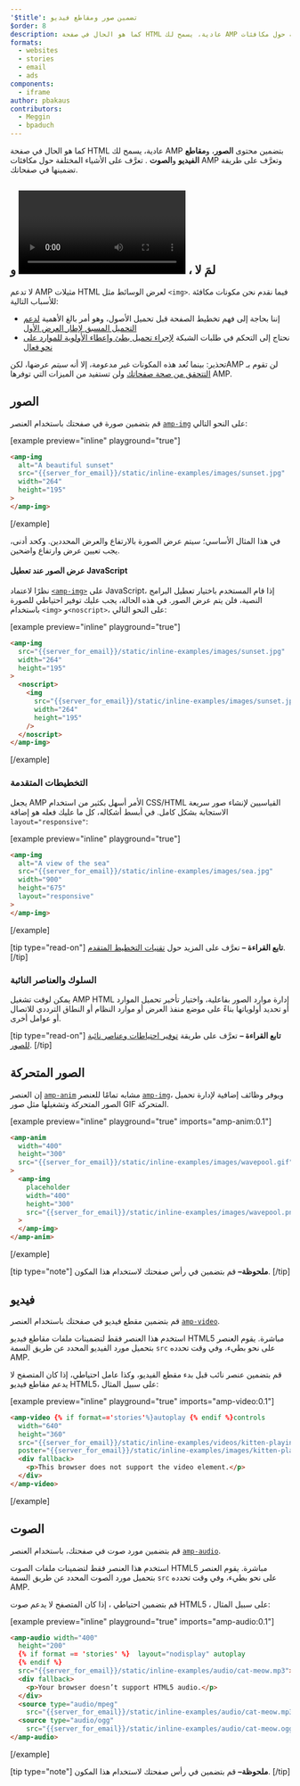 ```yaml
---
'$title': تضمين صور ومقاطع فيديو
$order: 8
description: كما هو الحال في صفحة HTML عادية، يسمح لك AMP بتضمين محتوى الصور ومقاطع الفيديو والصوت. تعرَّف على الأشياء المختلفة حول مكافئات AMP وتعرَّف على طريقة...
formats:
  - websites
  - stories
  - email
  - ads
components:
  - iframe
author: pbakaus
contributors:
  - Meggin
  - bpaduch
---
```


كما هو الحال في صفحة HTML عادية، يسمح لك AMP بتضمين محتوى **الصور**، و**مقاطع الفيديو** و**الصوت** . تعرَّف على الأشياء المختلفة حول مكافئات AMP وتعرَّف على طريقة تضمينها في صفحاتك.

## لمَ لا <code><img></code>، <code><video></code> و<code><audio></code><audio>؟

لا تدعم AMP مثيلات HTML لعرض الوسائط مثل `<img>`. فيما نقدم نحن مكونات مكافئة للأسباب التالية:

- إننا بحاجة إلى فهم تخطيط الصفحة قبل تحميل الأصول، وهو أمر بالغ الأهمية [لدعم التحميل المسبق لإطار العرض الأول](../../../../about/how-amp-works.html#size-all-resources-statically)
- نحتاج إلى التحكم في طلبات الشبكة [لإجراء تحميل بطئ وإعطاء الأولوية للموارد على نحو فعال](../../../../about/how-amp-works.html#prioritize-resource-loading)

تحذير: بينما تُعد هذه المكونات غير مدعومة، إلا أنه _سيتم_ عرضها، لكنAMP لن تقوم بـ [التتحقق من صحة صفحاتك](../../../../documentation/guides-and-tutorials/learn/validation-workflow/validate_amp.md) ولن تستفيد من الميزات التي توفرها AMP.

## الصور

قم بتضمين صورة في صفحتك باستخدام العنصر [`amp-img`](../../../../documentation/components/reference/amp-img.md) على النحو التالي:

[example preview="inline" playground="true"]

```html
<amp-img
  alt="A beautiful sunset"
  src="{{server_for_email}}/static/inline-examples/images/sunset.jpg"
  width="264"
  height="195"
>
</amp-img>
```

[/example]

في هذا المثال الأساسي؛ سيتم عرض الصورة بالارتفاع والعرض المحددين. وكحد أدنى، يجب تعيين عرض وارتفاع واضحين.

#### عرض الصور عند تعطيل JavaScript

نظرًا لاعتماد [`<amp-img>`](../../../../documentation/components/reference/amp-img.md) على JavaScript، إذا قام المستخدم باختيار تعطيل البرامج النصية، فلن يتم عرض الصور. في هذه الحالة، يجب عليك توفير احتياطي للصورة باستخدام `<img>` و`<noscript>`، على النحو التالي:

[example preview="inline" playground="true"]

```html
<amp-img
  src="{{server_for_email}}/static/inline-examples/images/sunset.jpg"
  width="264"
  height="195"
>
  <noscript>
    <img
      src="{{server_for_email}}/static/inline-examples/images/sunset.jpg"
      width="264"
      height="195"
    />
  </noscript>
</amp-img>
```

[/example]

### التخطيطات المتقدمة

يجعل AMP الأمر أسهل بكثير من استخدام CSS/HTML القياسيين لإنشاء صور سريعة الاستجابة بشكل كامل. في أبسط أشكاله، كل ما عليك فعله هو إضافة `layout="responsive"`:

[example preview="inline" playground="true"]

```html
<amp-img
  alt="A view of the sea"
  src="{{server_for_email}}/static/inline-examples/images/sea.jpg"
  width="900"
  height="675"
  layout="responsive"
>
</amp-img>
```

[/example]

[tip type="read-on"] **تابع القراءة –** تعرَّف على المزيد حول [تقنيات التخطيط المتقدم](../../../../documentation/guides-and-tutorials/develop/style_and_layout/control_layout.md). [/tip]

### السلوك والعناصر النائبة

يمكن لوقت تشغيل AMP HTML إدارة موارد الصور بفاعلية، واختيار تأخير تحميل الموارد أو تحديد أولوياتها بناءً على موضع منفذ العرض أو موارد النظام أو النطاق الترددي للاتصال أو عوامل أخرى.

[tip type="read-on"] **تابع القراءة –** تعرَّف على طريقة [توفير احتياطات وعناصر نائبة للصور](../../../../documentation/guides-and-tutorials/develop/style_and_layout/placeholders.md). [/tip]

## الصور المتحركة

إن العنصر [`amp-anim`](../../../../documentation/components/reference/amp-anim.md) مشابه تمامًا للعنصر [`amp-img`](../../../../documentation/components/reference/amp-img.md)، ويوفر وظائف إضافية لإدارة تحميل الصور المتحركة وتشغيلها مثل صور GIF المتحركة.

[example preview="inline" playground="true" imports="amp-anim:0.1"]

```html
<amp-anim
  width="400"
  height="300"
  src="{{server_for_email}}/static/inline-examples/images/wavepool.gif"
>
  <amp-img
    placeholder
    width="400"
    height="300"
    src="{{server_for_email}}/static/inline-examples/images/wavepool.png"
  >
  </amp-img>
</amp-anim>
```

[/example]

[tip type="note"] <strong>ملحوظة–</strong> قم بتضمين <code><script async custom-element="amp-anim" src="https://cdn.ampproject.org/v0/amp-anim-0.1.js"></script></code> في رأس صفحتك لاستخدام هذا المكون. [/tip]

## فيديو

قم بتضمين مقطع فيديو في صفحتك باستخدام العنصر [`amp-video`](../../../../documentation/components/reference/amp-video.md).

استخدم هذا العنصر فقط لتضمينات ملفات مقاطع فيديو HTML5 مباشرة. يقوم العنصر بتحميل مورد الفيديو المحدد عن طريق السمة `src` على نحو بطيء، وفي وقت تحدده AMP.

قم بتضمين عنصر نائب قبل بدء مقطع الفيديو، وكذا عامل احتياطي، إذا كان المتصفح لا يدعم مقاطع فيديو HTML5، على سبيل المثال:

[example preview="inline" playground="true" imports="amp-video:0.1"]

```html
<amp-video {% if format=='stories'%}autoplay {% endif %}controls
  width="640"
  height="360"
  src="{{server_for_email}}/static/inline-examples/videos/kitten-playing.mp4"
  poster="{{server_for_email}}/static/inline-examples/images/kitten-playing.png">
  <div fallback>
    <p>This browser does not support the video element.</p>
  </div>
</amp-video>
```

[/example]

## الصوت

قم بتضمين مورد صوت في صفحتك، باستخدام العنصر [`amp-audio`](../../../../documentation/components/reference/amp-audio.md).

استخدم هذا العنصر فقط لتضمينات ملفات الصوت HTML5 مباشرة. يقوم العنصر بتحميل مورد الصوت المحدد عن طريق السمة `src` على نحو بطيء، وفي وقت تحدده AMP.

قم بتضمين احتياطي ، إذا كان المتصفح لا يدعم صوت HTML5 ، على سبيل المثال:

[example preview="inline" playground="true" imports="amp-audio:0.1"]

```html
<amp-audio width="400"
  height="200"
  {% if format == 'stories' %}  layout="nodisplay" autoplay
  {% endif %}
  src="{{server_for_email}}/static/inline-examples/audio/cat-meow.mp3">
  <div fallback>
    <p>Your browser doesn’t support HTML5 audio.</p>
  </div>
  <source type="audio/mpeg"
    src="{{server_for_email}}/static/inline-examples/audio/cat-meow.mp3">
  <source type="audio/ogg"
    src="{{server_for_email}}/static/inline-examples/audio/cat-meow.ogg">
</amp-audio>
```

[/example]

[tip type="note"] <strong>ملحوظة–</strong> قم بتضمين <code><script async custom-element="amp-audio" src="https://cdn.ampproject.org/v0/amp-audio-0.1.js"></script></code> في رأس صفحتك لاستخدام هذا المكون. [/tip]
